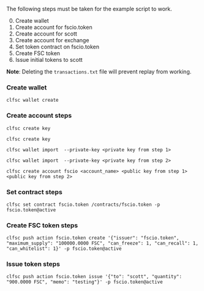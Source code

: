 The following steps must be taken for the example script to work.

0. Create wallet
0. Create account for fscio.token
0. Create account for scott
0. Create account for exchange
0. Set token contract on fscio.token
0. Create FSC token
0. Issue initial tokens to scott

**Note**:
Deleting the `transactions.txt` file will prevent replay from working.


### Create wallet
`clfsc wallet create`

### Create account steps
`clfsc create key`

`clfsc create key`

`clfsc wallet import  --private-key <private key from step 1>`

`clfsc wallet import  --private-key <private key from step 2>`

`clfsc create account fscio <account_name> <public key from step 1> <public key from step 2>`

### Set contract steps
`clfsc set contract fscio.token /contracts/fscio.token -p fscio.token@active`

### Create FSC token steps
`clfsc push action fscio.token create '{"issuer": "fscio.token", "maximum_supply": "100000.0000 FSC", "can_freeze": 1, "can_recall": 1, "can_whitelist": 1}' -p fscio.token@active`

### Issue token steps
`clfsc push action fscio.token issue '{"to": "scott", "quantity": "900.0000 FSC", "memo": "testing"}' -p fscio.token@active`
